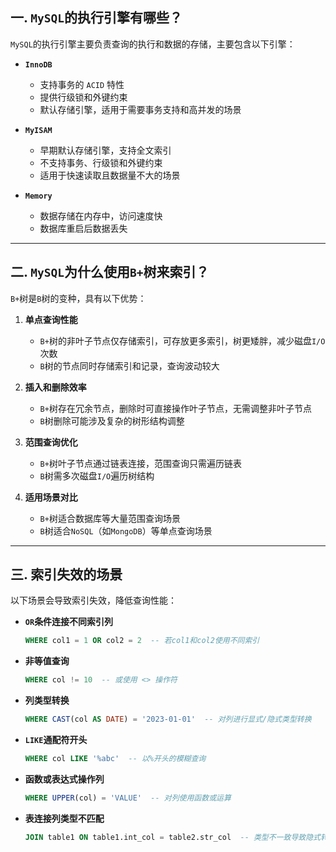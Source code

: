 ## 一. `MySQL`的执行引擎有哪些？

`MySQL`的执行引擎主要负责查询的执行和数据的存储，主要包含以下引擎：

- **`InnoDB`**  
  - 支持事务的 `ACID` 特性
  - 提供行级锁和外键约束
  - 默认存储引擎，适用于需要事务支持和高并发的场景

- **`MyISAM`**  
  - 早期默认存储引擎，支持全文索引
  - 不支持事务、行级锁和外键约束
  - 适用于快速读取且数据量不大的场景

- **`Memory`**  
  - 数据存储在内存中，访问速度快
  - 数据库重启后数据丢失

---

## 二. `MySQL`为什么使用`B+`树来索引？

`B+`树是`B`树的变种，具有以下优势：

1. **单点查询性能**  
   - `B+`树的非叶子节点仅存储索引，可存放更多索引，树更矮胖，减少磁盘`I/O`次数  
   - `B`树的节点同时存储索引和记录，查询波动较大

2. **插入和删除效率**  
   - `B+`树存在冗余节点，删除时可直接操作叶子节点，无需调整非叶子节点  
   - `B`树删除可能涉及复杂的树形结构调整

3. **范围查询优化**  
   - `B+`树叶子节点通过链表连接，范围查询只需遍历链表  
   - `B`树需多次磁盘`I/O`遍历树结构

4. **适用场景对比**  
   - `B+`树适合数据库等大量范围查询场景  
   - `B`树适合`NoSQL`（如`MongoDB`）等单点查询场景

---

## 三. 索引失效的场景

以下场景会导致索引失效，降低查询性能：

- **`OR`条件连接不同索引列**  
   ```sql
   WHERE col1 = 1 OR col2 = 2  -- 若col1和col2使用不同索引
   ```
- **非等值查询**
   ```sql
   WHERE col != 10  -- 或使用 <> 操作符
   ```

- **列类型转换**
   ```sql
   WHERE CAST(col AS DATE) = '2023-01-01'  -- 对列进行显式/隐式类型转换
   ```

- **`LIKE`通配符开头**
   ```sql
   WHERE col LIKE '%abc'  -- 以%开头的模糊查询
   ```

- **函数或表达式操作列**
   ```sql
   WHERE UPPER(col) = 'VALUE'  -- 对列使用函数或运算
   ```

- **表连接列类型不匹配**
   ```sql
   JOIN table1 ON table1.int_col = table2.str_col  -- 类型不一致导致隐式转换
   ```
